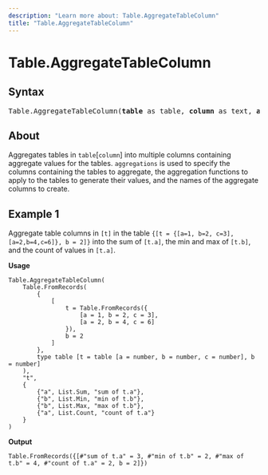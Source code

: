 ```yaml
---
description: "Learn more about: Table.AggregateTableColumn"
title: "Table.AggregateTableColumn"
---
```

# Table.AggregateTableColumn

## Syntax

<pre>
Table.AggregateTableColumn(<b>table</b> as table, <b>column</b> as text, <b>aggregations</b> as list) as table
</pre>
  
## About

Aggregates tables in `table`[`column`] into multiple columns containing aggregate values for the tables. `aggregations` is used to specify the columns containing the tables to aggregate, the aggregation functions to apply to the tables to generate their values, and the names of the aggregate columns to create.

## Example 1

Aggregate table columns in `[t]` in the table `{[t = {[a=1, b=2, c=3], [a=2,b=4,c=6]}, b = 2]}` into the sum of `[t.a]`, the min and max of `[t.b]`, and the count of values in `[t.a]`.

**Usage**

```powerquery-m
Table.AggregateTableColumn(
    Table.FromRecords(
        {
            [
                t = Table.FromRecords({
                    [a = 1, b = 2, c = 3],
                    [a = 2, b = 4, c = 6]
                }),
                b = 2
            ]
        },
        type table [t = table [a = number, b = number, c = number], b = number]
    ),
    "t",
    {
        {"a", List.Sum, "sum of t.a"},
        {"b", List.Min, "min of t.b"},
        {"b", List.Max, "max of t.b"},
        {"a", List.Count, "count of t.a"}
    }
)
```

**Output**

`Table.FromRecords({[#"sum of t.a" = 3, #"min of t.b" = 2, #"max of t.b" = 4, #"count of t.a" = 2, b = 2]})`
